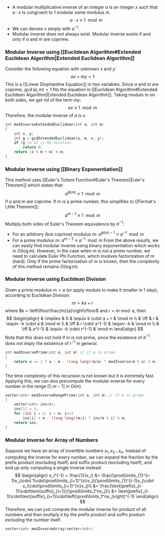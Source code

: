- A modular multiplicative inverse of an integer $a$ is an integer $x$ such that $a\cdot x$ is congruent to $1$ modular some modulus $m$.
$$a\cdot x\equiv 1\mod m$$
- We can denote $x$ simply with $a^{-1}$.
- Modular inverse does not always exist. Modular inverse exists if and only if $a$ and $m$ are coprime.
### Modular Inverse using [[Euclidean Algorithm#Extended Euclidean Algorithm|Extended Euclidean Algorithm]]
Consider the following equation with unknown $x$ and $y$:
$$ax+my=1$$
This is a [[Linear Diophantine Equation]] in two variables.
Since $a$ and $m$ are coprime, $\gcd(a, m) = 1$ fits the equation in [[Euclidean Algorithm#Extended Euclidean Algorithm|Extended Euclidean Algorithm]].
Taking modulo $m$ on both sides, we get rid of the term $my$:
$$ax\equiv 1\mod m$$
Therefore, the modular inverse of $a$ is $x$.
```cpp
int modInverseExtendedEuclidean(int a, int m)
{
	int x, y;
	int g = gcdExtendedEuclidean(a, m, x, y);
	if (g != 1) // No Solution
		return 0;
	return (x % m + m) % m;
}
```
### Modular Inverse using [[Binary Exponentiation]]
This method uses [[Euler's Totient Function#Euler's Theorem|Euler's Theorem]] which states that:
$$a^{\phi(m)}\equiv 1\mod m$$
if $a$ and $m$ are coprime.
If $m$ is a prime number, this simplifies to [[Fermat's Little Theorem]]:
$$a^{m-1}\equiv 1\mod m$$
Multiply both sides of Euler's Theorem equivalence by $a^{-1}$:
- For an arbitrary (but coprime) modulus $m$: $a^{\phi(m)-1}\equiv a^{-1}\mod m$
- For a prime modulus $m$: $a^{m-2}\equiv a^{-1}\mod m$
From the above results, we can easily find modular inverse using binary exponentiation which works in $O(\log m)$.
However, in the case when $m$ is not a prime number, we need to calculate Euler Phi Function, which involves factorization of $m$ (hard). Only if the prime factorization of $m$ is known, then the complexity of this method remains $O(\log m)$.
### Modular Inverse using Euclidean Division
Given a prime modulus $m > a$ (or apply modulo to make it smaller in 1 step), according to Euclidean Division:
$$m=ka+r$$
where $k = \left\lfloor\frac{m}{a}\right\rfloor$ and $r=m\bmod a$, then
$$
\begin{align}
& \implies & 0          & \equiv k \cdot a + r   & \mod m \\
& \iff & r              & \equiv -k \cdot a      & \mod m \\
& \iff & r \cdot a^{-1} & \equiv -k              & \mod m \\
& \iff & a^{-1}         & \equiv -k \cdot r^{-1} & \mod m
\end{align}
$$
Note that this does not hold if $m$ is not prime, since the existence of $a^{-1}$ does not imply the existence of $r^{-1}$ in general.
```cpp
int modInversePrime(int a, int m) // if m is prime
{
	return a <= 1 ? a : m - (long long)(m/a) * modInverse(m % a) % m;
}
```
The time complexity of this recursion is not known but it is extremely fast.
Applying this, we can also precompute the modular inverse for every number in the range $[1; m-1]$ in $O(m)$
```cpp
vector<int> modInverseRangePrime(int a, int m) // if m is prime
{
	vector<int> inv(n);
	inv[1] = 1;
	for (int i = 2; i < m; i++)
		inv[i] = m - (long long)(m/i) * inv[m % i] % m;
	return inv;
}
```
### Modular Inverse for Array of Numbers
Suppose we have an array of invertible numbers $x_1, x_2\dots x_n$. Instead of computing the inverse for every number, we can expand the fraction by the prefix product (excluding itself) and suffix product (excluding itself), and end up only computing a single inverse instead.
$$
\begin{align}
x_i^{-1} = \frac{1}{x_i} &= \frac{\prod\limits_{1}^{i-1}x_j\cdot 1\cdot\prod\limits_{i+1}^{n}x_j}{\prod\limits_{1}^{i-1}x_j\cdot x_i\cdot\prod\limits_{i+1}^{n}x_j}\\
&= \frac{\text{prefix}_{i-1}\cdot\text{suffix}_{i+1}}{\prod\limits_1^nx_j}\\
&= \text{prefix}_{i-1}\cdot\text{suffix}_{i+1}\cdot\left(\prod\limits_1^nx_j\right)^{-1}
\end{align}
$$
Therefore, we can just compute the modular inverse for product of all numbers and then multiply it by the prefix product and suffix product excluding the number itself.
```cpp
vector<int> modInverseArray(vector<int>)
```